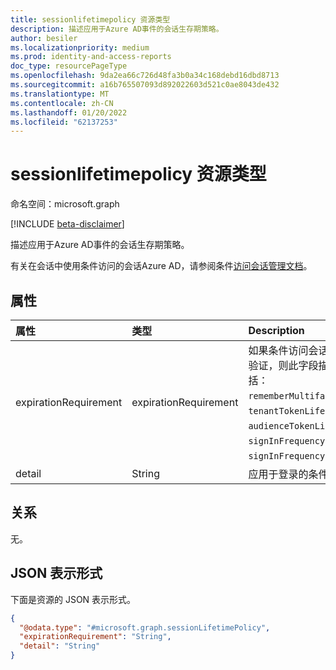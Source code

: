 ```yaml
---
title: sessionlifetimepolicy 资源类型
description: 描述应用于Azure AD事件的会话生存期策略。
author: besiler
ms.localizationpriority: medium
ms.prod: identity-and-access-reports
doc_type: resourcePageType
ms.openlocfilehash: 9da2ea66c726d48fa3b0a34c168debd16dbd8713
ms.sourcegitcommit: a16b765507093d892022603d521c0ae8043de432
ms.translationtype: MT
ms.contentlocale: zh-CN
ms.lasthandoff: 01/20/2022
ms.locfileid: "62137253"
---
```

# <a name="sessionlifetimepolicy-resource-type"></a>sessionlifetimepolicy 资源类型

命名空间：microsoft.graph

[!INCLUDE [beta-disclaimer](../../includes/beta-disclaimer.md)]

描述应用于Azure AD事件的会话生存期策略。 

有关在会话中使用条件访问的会话Azure AD，请参阅条件[访问会话管理文档](/azure/active-directory/conditional-access/howto-conditional-access-session-lifetime)。 

## <a name="properties"></a>属性
|属性|类型|Description|
|:---|:---|:---|
|expirationRequirement|expirationRequirement|如果条件访问会话管理策略要求用户在此登录事件进行身份验证，则此字段描述需要身份验证的策略类型。 可取值包括：`rememberMultifactorAuthenticationOnTrustedDevices`、`tenantTokenLifetimePolicy`、`audienceTokenLifetimePolicy`、`signInFrequencyPeriodicReauthentication`、`ngcMfa`、`signInFrequencyEveryTime`、`unknownFutureValue`。|
|detail|String|应用于登录的条件访问会话管理策略的可读详细信息。|


## <a name="relationships"></a>关系
无。

## <a name="json-representation"></a>JSON 表示形式
下面是资源的 JSON 表示形式。
<!-- {
  "blockType": "resource",
  "@odata.type": "microsoft.graph.sessionLifetimePolicy"
}
-->
``` json
{
  "@odata.type": "#microsoft.graph.sessionLifetimePolicy",
  "expirationRequirement": "String",
  "detail": "String"
}
```

